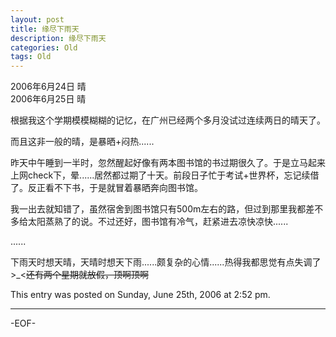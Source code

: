 ```yaml
---
layout: post
title: 缘尽下雨天
description: 缘尽下雨天
categories: Old
tags: Old
---
```

2006年6月24日    晴  
2006年6月25日    晴

根据我这个学期模模糊糊的记忆，在广州已经两个多月没试过连续两日的晴天了。

而且这非一般的晴，是暴晒+闷热......

昨天中午睡到一半时，忽然醒起好像有两本图书馆的书过期很久了。于是立马起来上网check下，晕......居然都过期了十天。前段日子忙于考试+世界杯，忘记续借了。反正看不下书，于是就冒着暴晒奔向图书馆。

我一出去就知错了，虽然宿舍到图书馆只有500m左右的路，但过到那里我都差不多给太阳蒸熟了的说。不过还好，图书馆有冷气，赶紧进去凉快凉快......

......

下雨天时想天晴，天晴时想天下雨......颇复杂的心情......热得我都思觉有点失调了\>\_<~~还有两个星期就放假，顶啊顶啊~~

This entry was posted on Sunday, June 25th, 2006 at 2:52 pm.

---



-EOF-